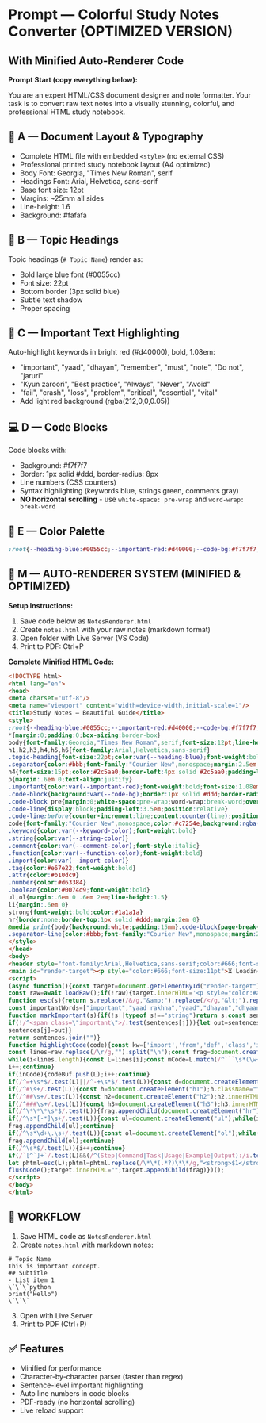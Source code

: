 # Prompt — Colorful Study Notes Converter (OPTIMIZED VERSION)
## With Minified Auto-Renderer Code

**Prompt Start (copy everything below):**

You are an expert HTML/CSS document designer and note formatter.
Your task is to convert raw text notes into a visually stunning, colorful, and professional HTML study notebook.

## 🧩 A — Document Layout & Typography
- Complete HTML file with embedded `<style>` (no external CSS)
- Professional printed study notebook layout (A4 optimized)
- Body Font: Georgia, "Times New Roman", serif
- Headings Font: Arial, Helvetica, sans-serif
- Base font size: 12pt
- Margins: ~25mm all sides
- Line-height: 1.6
- Background: #fafafa

## 🎯 B — Topic Headings
Topic headings (`# Topic Name`) render as:
- Bold large blue font (#0055cc)
- Font size: 22pt
- Bottom border (3px solid blue)
- Subtle text shadow
- Proper spacing

## 🔴 C — Important Text Highlighting
Auto-highlight keywords in bright red (#d40000), bold, 1.08em:
- "important", "yaad", "dhayan", "remember", "must", "note", "Do not", "jaruri"
- "Kyun zaroori", "Best practice", "Always", "Never", "Avoid"
- "fail", "crash", "loss", "problem", "critical", "essential", "vital"
- Add light red background (rgba(212,0,0,0.05))

## 💻 D — Code Blocks
Code blocks with:
- Background: #f7f7f7
- Border: 1px solid #ddd, border-radius: 8px
- Line numbers (CSS counters)
- Syntax highlighting (keywords blue, strings green, comments gray)
- **NO horizontal scrolling** - use `white-space: pre-wrap` and `word-wrap: break-word`

## 🎨 E — Color Palette
```css
:root{--heading-blue:#0055cc;--important-red:#d40000;--code-bg:#f7f7f7;--keyword-color:#0074d9;--string-color:#2ecc40;--comment-color:#aaaaaa;--function-color:#b10dc9;--import-color:#ff851b}
```

## 🚀 M — AUTO-RENDERER SYSTEM (MINIFIED & OPTIMIZED)

**Setup Instructions:**
1. Save code below as `NotesRenderer.html`
2. Create `notes.html` with your raw notes (markdown format)
3. Open folder with Live Server (VS Code)
4. Print to PDF: Ctrl+P

**Complete Minified HTML Code:**

```html
<!DOCTYPE html>
<html lang="en">
<head>
<meta charset="utf-8"/>
<meta name="viewport" content="width=device-width,initial-scale=1"/>
<title>Study Notes — Beautiful Guide</title>
<style>
:root{--heading-blue:#0055cc;--important-red:#d40000;--code-bg:#f7f7f7;--keyword-color:#0074d9;--string-color:#2ecc40;--comment-color:#aaaaaa;--function-color:#b10dc9;--import-color:#ff851b}
*{margin:0;padding:0;box-sizing:border-box}
body{font-family:Georgia,"Times New Roman",serif;font-size:12pt;line-height:1.6;background:#fafafa;color:#1a1a1a;padding:25mm;max-width:210mm;margin:0 auto}
h1,h2,h3,h4,h5,h6{font-family:Arial,Helvetica,sans-serif}
.topic-heading{font-size:22pt;color:var(--heading-blue);font-weight:bold;border-bottom:3px solid var(--heading-blue);padding:15px 0 10px 0;margin:2.5em 0 .8em 0;text-shadow:1px 1px 2px rgba(0,85,204,.1)}
.separator{color:#bbb;font-family:"Courier New",monospace;margin:2.5em 0 .8em 0;font-size:10pt;letter-spacing:.5px}
h4{font-size:15pt;color:#2c5aa0;border-left:4px solid #2c5aa0;padding-left:10px;margin:1.5em 0 .8em 0}
p{margin:.6em 0;text-align:justify}
.important{color:var(--important-red);font-weight:bold;font-size:1.08em;background:rgba(212,0,0,.05);padding:2px 6px;border-radius:3px}
.code-block{background:var(--code-bg);border:1px solid #ddd;border-radius:8px;padding:15px;margin:1em 0;box-shadow:0 2px 4px rgba(0,0,0,.08);font-family:"Courier New",monospace;font-size:10pt;position:relative;counter-reset:line}
.code-block pre{margin:0;white-space:pre-wrap;word-wrap:break-word;overflow-x:visible}
.code-line{display:block;padding-left:3.5em;position:relative}
.code-line:before{counter-increment:line;content:counter(line);position:absolute;left:0;width:2.5em;text-align:right;color:#999;font-size:9pt;padding-right:1em;border-right:1px solid #ddd}
code{font-family:"Courier New",monospace;color:#c7254e;background:rgba(199,37,78,.08);padding:2px 6px;border-radius:3px;font-size:.95em}
.keyword{color:var(--keyword-color);font-weight:bold}
.string{color:var(--string-color)}
.comment{color:var(--comment-color);font-style:italic}
.function{color:var(--function-color);font-weight:bold}
.import{color:var(--import-color)}
.tag{color:#e67e22;font-weight:bold}
.attr{color:#b10dc9}
.number{color:#d63384}
.boolean{color:#0074d9;font-weight:bold}
ul,ol{margin:.6em 0 .6em 2em;line-height:1.5}
li{margin:.6em 0}
strong{font-weight:bold;color:#1a1a1a}
hr{border:none;border-top:1px solid #ddd;margin:2em 0}
@media print{body{background:white;padding:15mm}.code-block{page-break-inside:avoid;overflow:visible}.topic-heading{page-break-after:avoid}}
.separator-line{color:#bbb;font-family:"Courier New",monospace;margin:2.5em 0 .8em 0}
</style>
</head>
<body>
<header style="font-family:Arial,Helvetica,sans-serif;color:#666;font-size:10pt;margin-bottom:8px">📚 Study Notes — Auto-Rendered Beautiful UI</header>
<main id="render-target"><p style="color:#666;font-size:11pt">⏳ Loading formatted notes…</p></main>
<script>
(async function(){const target=document.getElementById("render-target");async function loadRaw(){try{const resp=await fetch("notes.html");if(!resp.ok)throw new Error("fetch failed");return await resp.text()}catch(e){return null}}
const raw=await loadRaw();if(!raw){target.innerHTML='<p style="color:#a00"><strong>❌ Error:</strong> Could not load notes.html file.</p><p style="color:#666">Make sure:</p><ul style="color:#666"><li>File named <code>notes.html</code> exists in same folder</li><li>Open with Live Server (VS Code)</li><li>Both files are in same directory</li></ul>';return}
function esc(s){return s.replace(/&/g,"&amp;").replace(/</g,"&lt;").replace(/>/g,"&gt;")}
const importantWords=["important","yaad rakhna","yaad","dhayan","dhyaan","remember","must","note","Do not","jaruri","Kyun zaroori","Agar na kiya","Agar","Best practice","Always","Never","Avoid","fail","crash","loss","problem","yaad rakhna chaiye","critical","essential","vital","key","crucial","CRITICAL","IMPORTANT"];
function markImportant(s){if(!s||typeof s!=="string")return s;const sentences=s.split(/(?<=[\.\?\!\n])/);for(let j=0;j<sentences.length;j++){const sent=sentences[j];const lowered=sent.toLowerCase();for(const cue of importantWords){if(!cue)continue;const cueLc=cue.toLowerCase();if(lowered.indexOf(cueLc)!==-1){sentences[j]='<span class="important">'+sent+"</span>";break}}
if(!/^<span class=\"important\">/.test(sentences[j])){let out=sentences[j];const phrases=importantWords.slice().sort((a,b)=>b.length-a.length);for(const ph of phrases){if(!ph)continue;const phEsc=ph.replace(/[-/\\^$*+?.()|[\]{}]/g,"\\$&");const re=new RegExp(phEsc,"gi");out=out.replace(re,function(m){return'<span class="important">'+m+"</span>"})}
sentences[j]=out}}
return sentences.join("")}
function highlightCode(code){const kw=['import','from','def','class','if','elif','else','for','while','return','try','except','with','as','pass','break','continue','cd','ls','mkdir','pip','python','java','django','manage','len','print','range','append','insert','remove','pop','sort','clear','split','join','strip','replace','upper','lower','get','keys','values','items','update','add'];const kwSet=new Set(kw.map(k=>k.toLowerCase()));let out='';let i=0;while(i<code.length){if(code[i]==='#'){let j=i;while(j<code.length&&code[j]!=='\n')j++;out+='<span class="comment">'+esc(code.substring(i,j))+'</span>';i=j;continue;}if(code[i]==='"'||code[i]==="'"){const q=code[i];let j=i+1;while(j<code.length&&code[j]!==q){if(code[j]==='\\')j++;j++;}if(j<code.length)j++;out+='<span class="string">'+esc(code.substring(i,j))+'</span>';i=j;continue;}if(/[a-zA-Z_]/.test(code[i])){let j=i;while(j<code.length&&/[a-zA-Z0-9_]/.test(code[j]))j++;const word=code.substring(i,j);const nextChar=j<code.length?code[j]:'';if(kwSet.has(word.toLowerCase())){out+='<span class="keyword">'+esc(word)+'</span>';}else if(nextChar==='('){out+='<span class="function">'+esc(word)+'</span>';}else if(/^(True|False|None|true|false|null)$/.test(word)){out+='<span class="boolean">'+esc(word)+'</span>';}else{out+=esc(word);}i=j;continue;}if(/\d/.test(code[i])){let j=i;while(j<code.length&&/[\d.]/.test(code[j]))j++;out+='<span class="number">'+esc(code.substring(i,j))+'</span>';i=j;continue;}out+=esc(code[i]);i++;}return out}
const lines=raw.replace(/\r/g,"").split("\n");const frag=document.createDocumentFragment();let i=0,inCode=false,codeLang="",codeBuf=[];function flushCode(){if(!inCode)return;const div=document.createElement("div");div.className="code-block";const pre=document.createElement("pre");const inner=highlightCode(codeBuf.join("\n")).split("\n").map((l)=>'<span class="code-line">'+l+"</span>").join("\n");pre.innerHTML=inner;div.appendChild(pre);frag.appendChild(div);inCode=false;codeBuf=[];codeLang=""}
while(i<lines.length){const L=lines[i];const mCode=L.match(/^```\s*(\w+)?/);if(mCode){if(!inCode){inCode=true;codeLang=mCode||"";codeBuf=[]}else{flushCode()}
i++;continue}
if(inCode){codeBuf.push(L);i++;continue}
if(/^=+\s*$/.test(L)||/^-+\s*$/.test(L)){const d=document.createElement("div");d.className="separator-line";d.textContent=L.trim();frag.appendChild(d);i++;continue}
if(/^#\s+/.test(L)){const h=document.createElement("h1");h.className="topic-heading";h.innerHTML=markImportant(esc(L.replace(/^#\s+/,"")));frag.appendChild(h);i++;continue}
if(/^##\s+/.test(L)){const h2=document.createElement("h2");h2.innerHTML=markImportant(esc(L.replace(/^##\s+/,"")));frag.appendChild(h2);i++;continue}
if(/^###\s+/.test(L)){const h3=document.createElement("h3");h3.innerHTML=markImportant(esc(L.replace(/^###\s+/,"")));frag.appendChild(h3);i++;continue}
if(/^\*\*\*\s*$/.test(L)){frag.appendChild(document.createElement("hr"));i++;continue}
if(/^\s*[-*]\s+/.test(L)){const ul=document.createElement("ul");while(i<lines.length&&/^\s*[-*]\s+/.test(lines[i])){const li=document.createElement("li");li.innerHTML=markImportant(esc(lines[i].replace(/^\s*[-*]\s+/,"")));ul.appendChild(li);i++}
frag.appendChild(ul);continue}
if(/^\s*\d+\.\s+/.test(L)){const ol=document.createElement("ol");while(i<lines.length&&/^\s*\d+\.\s+/.test(lines[i])){const li=document.createElement("li");li.innerHTML=markImportant(esc(lines[i].replace(/^\s*\d+\.\s+/,"")));ol.appendChild(li);i++}
frag.appendChild(ol);continue}
if(/^\s*$/.test(L)){i++;continue}
if(/`[^`]+`/.test(L)&&(/^(Step|Command|Task|Usage|Example|Output):/i.test(L)||L.match(/`[a-z_]+\s+[^`]*`/)||L.match(/`[^`]{20,}`/))){let parts=L.split(/(`[^`]+`)/);for(let part of parts){if(/^`[^`]+`$/.test(part)){const code=part.slice(1,-1);const div=document.createElement("div");div.className="code-block";const pre=document.createElement("pre");pre.innerHTML='<span class="code-line">'+highlightCode(code)+"</span>";div.appendChild(pre);frag.appendChild(div)}else if(part.trim()){const p=document.createElement("p");p.innerHTML=markImportant(esc(part).replace(/\*\*(.*?)\*\*/g,"<strong>$1</strong>"));frag.appendChild(p)}}i++;continue}
let phtml=esc(L);phtml=phtml.replace(/\*\*(.*?)\*\*/g,"<strong>$1</strong>");phtml=phtml.replace(/`([^`]+)`/g,"<code>$1</code>");phtml=markImportant(phtml);const p=document.createElement("p");p.innerHTML=phtml;frag.appendChild(p);i++}
flushCode();target.innerHTML="";target.appendChild(frag)})();
</script>
</body>
</html>
```

## 🎯 WORKFLOW
1. Save HTML code as `NotesRenderer.html`
2. Create `notes.html` with markdown notes:
```
# Topic Name
This is important concept.
## Subtitle
- List item 1
\`\`\`python
print("Hello")
\`\`\`
```
3. Open with Live Server
4. Print to PDF (Ctrl+P)

## ✅ Features
- Minified for performance
- Character-by-character parser (faster than regex)
- Sentence-level important highlighting
- Auto line numbers in code blocks
- PDF-ready (no horizontal scrolling)
- Live reload support
